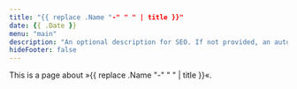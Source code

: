 ```yaml
---
title: "{{ replace .Name "-" " " | title }}"
date: {{ .Date }}
menu: "main"
description: "An optional description for SEO. If not provided, an automatically created summary will be used."
hideFooter: false
---
```



This is a page about »{{ replace .Name "-" " " | title }}«.
